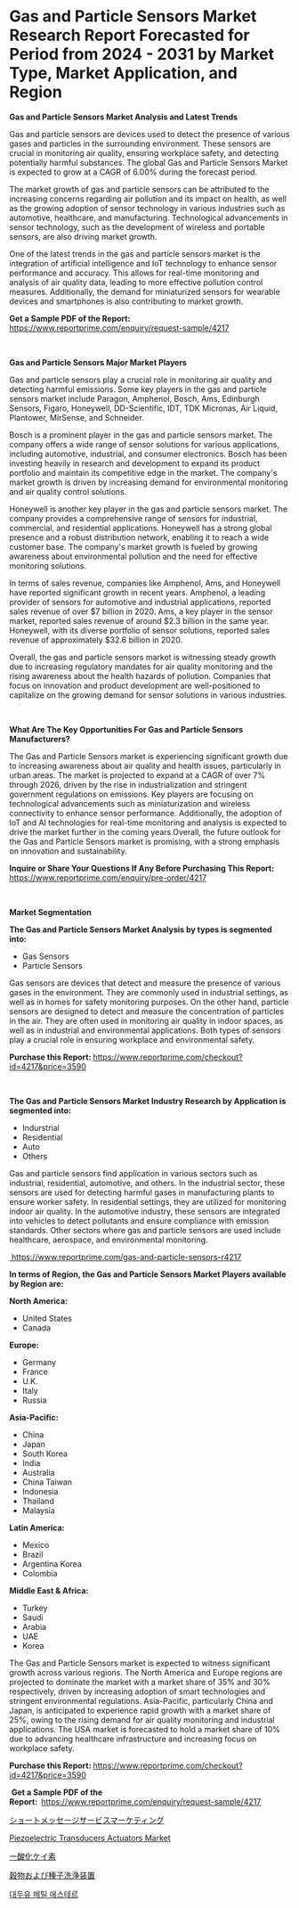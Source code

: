 <p><h1>Gas and Particle Sensors Market Research Report Forecasted for Period from 2024 -  2031 by Market Type, Market Application, and Region</h1></p><p><strong>Gas and Particle Sensors Market Analysis and Latest Trends</strong></p>
<p><p>Gas and particle sensors are devices used to detect the presence of various gases and particles in the surrounding environment. These sensors are crucial in monitoring air quality, ensuring workplace safety, and detecting potentially harmful substances. The global Gas and Particle Sensors Market is expected to grow at a CAGR of 6.00% during the forecast period.</p><p>The market growth of gas and particle sensors can be attributed to the increasing concerns regarding air pollution and its impact on health, as well as the growing adoption of sensor technology in various industries such as automotive, healthcare, and manufacturing. Technological advancements in sensor technology, such as the development of wireless and portable sensors, are also driving market growth.</p><p>One of the latest trends in the gas and particle sensors market is the integration of artificial intelligence and IoT technology to enhance sensor performance and accuracy. This allows for real-time monitoring and analysis of air quality data, leading to more effective pollution control measures. Additionally, the demand for miniaturized sensors for wearable devices and smartphones is also contributing to market growth.</p></p>
<p><strong>Get a Sample PDF of the Report:&nbsp;</strong> <a href="https://www.reportprime.com/enquiry/request-sample/4217">https://www.reportprime.com/enquiry/request-sample/4217</a></p>
<p>&nbsp;</p>
<p><strong>Gas and Particle Sensors Major Market Players</strong></p>
<p><p>Gas and particle sensors play a crucial role in monitoring air quality and detecting harmful emissions. Some key players in the gas and particle sensors market include Paragon, Amphenol, Bosch, Ams, Edinburgh Sensors, Figaro, Honeywell, DD-Scientific, IDT, TDK Micronas, Air Liquid, Plantower, MirSense, and Schneider.</p><p>Bosch is a prominent player in the gas and particle sensors market. The company offers a wide range of sensor solutions for various applications, including automotive, industrial, and consumer electronics. Bosch has been investing heavily in research and development to expand its product portfolio and maintain its competitive edge in the market. The company's market growth is driven by increasing demand for environmental monitoring and air quality control solutions.</p><p>Honeywell is another key player in the gas and particle sensors market. The company provides a comprehensive range of sensors for industrial, commercial, and residential applications. Honeywell has a strong global presence and a robust distribution network, enabling it to reach a wide customer base. The company's market growth is fueled by growing awareness about environmental pollution and the need for effective monitoring solutions.</p><p>In terms of sales revenue, companies like Amphenol, Ams, and Honeywell have reported significant growth in recent years. Amphenol, a leading provider of sensors for automotive and industrial applications, reported sales revenue of over $7 billion in 2020. Ams, a key player in the sensor market, reported sales revenue of around $2.3 billion in the same year. Honeywell, with its diverse portfolio of sensor solutions, reported sales revenue of approximately $32.6 billion in 2020.</p><p>Overall, the gas and particle sensors market is witnessing steady growth due to increasing regulatory mandates for air quality monitoring and the rising awareness about the health hazards of pollution. Companies that focus on innovation and product development are well-positioned to capitalize on the growing demand for sensor solutions in various industries.</p></p>
<p>&nbsp;</p>
<p><strong>What Are The Key Opportunities For Gas and Particle Sensors Manufacturers?</strong></p>
<p><p>The Gas and Particle Sensors market is experiencing significant growth due to increasing awareness about air quality and health issues, particularly in urban areas. The market is projected to expand at a CAGR of over 7% through 2026, driven by the rise in industrialization and stringent government regulations on emissions. Key players are focusing on technological advancements such as miniaturization and wireless connectivity to enhance sensor performance. Additionally, the adoption of IoT and AI technologies for real-time monitoring and analysis is expected to drive the market further in the coming years.Overall, the future outlook for the Gas and Particle Sensors market is promising, with a strong emphasis on innovation and sustainability.</p></p>
<p><strong>Inquire or Share Your Questions If Any Before Purchasing This Report:</strong> <a href="https://www.reportprime.com/enquiry/pre-order/4217">https://www.reportprime.com/enquiry/pre-order/4217</a></p>
<p>&nbsp;</p>
<p><strong>Market Segmentation</strong></p>
<p><strong>The Gas and Particle Sensors Market Analysis by types is segmented into:</strong></p>
<p><ul><li>Gas Sensors</li><li>Particle Sensors</li></ul></p>
<p><p>Gas sensors are devices that detect and measure the presence of various gases in the environment. They are commonly used in industrial settings, as well as in homes for safety monitoring purposes. On the other hand, particle sensors are designed to detect and measure the concentration of particles in the air. They are often used in monitoring air quality in indoor spaces, as well as in industrial and environmental applications. Both types of sensors play a crucial role in ensuring workplace and environmental safety.</p></p>
<p><strong>Purchase this Report:&nbsp;</strong><a href="https://www.reportprime.com/checkout?id=4217&price=3590">https://www.reportprime.com/checkout?id=4217&price=3590</a></p>
<p>&nbsp;</p>
<p><strong>The Gas and Particle Sensors Market Industry Research by Application is segmented into:</strong></p>
<p><ul><li>Indurstrial</li><li>Residential</li><li>Auto</li><li>Others</li></ul></p>
<p><p>Gas and particle sensors find application in various sectors such as industrial, residential, automotive, and others. In the industrial sector, these sensors are used for detecting harmful gases in manufacturing plants to ensure worker safety. In residential settings, they are utilized for monitoring indoor air quality. In the automotive industry, these sensors are integrated into vehicles to detect pollutants and ensure compliance with emission standards. Other sectors where gas and particle sensors are used include healthcare, aerospace, and environmental monitoring.</p></p>
<p><a href="https://www.reportprime.com/gas-and-particle-sensors-r4217">&nbsp;https://www.reportprime.com/gas-and-particle-sensors-r4217</a></p>
<p><strong>In terms of Region, the Gas and Particle Sensors Market Players available by Region are:</strong></p>
<p>
    <p> <strong> North America: </strong>
        <ul>
            <li>United States</li>
            <li>Canada</li>
        </ul>
        </p> 
    <p> <strong> Europe: </strong>
        <ul>
            <li>Germany</li>
            <li>France</li>
            <li>U.K.</li>
            <li>Italy</li>
            <li>Russia</li>
        </ul>
        </p> 
    <p> <strong> Asia-Pacific: </strong>
        <ul>
            <li>China</li>
            <li>Japan</li>
            <li>South Korea</li>
            <li>India</li>
            <li>Australia</li>
            <li>China Taiwan</li>
            <li>Indonesia</li>
            <li>Thailand</li>
            <li>Malaysia</li>
        </ul>
        </p> 
    <p> <strong> Latin America: </strong>
        <ul>
            <li>Mexico</li>
            <li>Brazil</li>
            <li>Argentina Korea</li>
            <li>Colombia</li>
        </ul>
        </p> 
    <p> <strong> Middle East & Africa: </strong>
        <ul>
            <li>Turkey</li>
            <li>Saudi</li>
            <li>Arabia</li>
            <li>UAE</li>
            <li>Korea</li>
        </ul>
    </p>
    </p>
<p><p>The Gas and Particle Sensors market is expected to witness significant growth across various regions. The North America and Europe regions are projected to dominate the market with a market share of 35% and 30% respectively, driven by increasing adoption of smart technologies and stringent environmental regulations. Asia-Pacific, particularly China and Japan, is anticipated to experience rapid growth with a market share of 25%, owing to the rising demand for air quality monitoring and industrial applications. The USA market is forecasted to hold a market share of 10% due to advancing healthcare infrastructure and increasing focus on workplace safety.</p></p>
<p><strong>Purchase this Report: </strong><a href="https://www.reportprime.com/checkout?id=4217&price=3590">https://www.reportprime.com/checkout?id=4217&price=3590</a></p>
<p>&nbsp;<strong>Get a Sample PDF of the Report:&nbsp;&nbsp;</strong><a href="https://www.reportprime.com/enquiry/request-sample/4217">https://www.reportprime.com/enquiry/request-sample/4217</a></p>
<p><strong></strong></p>
<p><p><a href="https://github.com/TatumKoelpin2017/Market-Research-Report-List-1/blob/main/890903373468.md">ショートメッセージサービスマーケティング</a></p><p><a href="https://github.com/peachesmcdowel1/Market-Research-Report-List-2/blob/main/piezoelectric-transducers-actuators-market.md">Piezoelectric Transducers Actuators Market</a></p><p><a href="https://medium.com/@pedrogers56456/%E3%82%B1%E3%82%A4%E7%B4%A0%E4%B8%80%E9%85%B8%E5%8C%96%E7%89%A9%E5%B8%82%E5%A0%B4%E3%81%AF-%E5%B8%82%E5%A0%B4%E3%82%B7%E3%82%A7%E3%82%A2-%E3%82%B5%E3%82%A4%E3%82%BA-%E3%81%8A%E3%82%88%E3%81%B32031%E5%B9%B4%E3%81%BE%E3%81%A7%E3%81%AE%E4%BA%88%E6%B8%AC%E3%81%AB%E7%84%A6%E7%82%B9%E3%82%92%E5%BD%93%E3%81%A6%E3%81%A6%E3%81%84%E3%81%BE%E3%81%99-3007eaac2fde">一酸化ケイ素</a></p><p><a href="https://medium.com/@cielostamm/%E7%A9%80%E7%89%A9%E3%81%8A%E3%82%88%E3%81%B3%E7%A8%AE%E5%AD%90%E3%82%AF%E3%83%AA%E3%83%BC%E3%83%8B%E3%83%B3%E3%82%B0%E6%A9%9F%E5%99%A8%E3%81%AE%E5%B8%82%E5%A0%B4%E3%83%A1%E3%83%88%E3%83%AA%E3%82%AF%E3%82%B9%E3%81%AE%E3%83%87%E3%82%B3%E3%83%BC%E3%83%89-%E5%B8%82%E5%A0%B4%E3%82%B7%E3%82%A7%E3%82%A2-%E3%83%88%E3%83%AC%E3%83%B3%E3%83%89-%E6%88%90%E9%95%B7%E3%83%91%E3%82%BF%E3%83%BC%E3%83%B3-c6a79b60a90d">穀物および種子洗浄装置</a></p><p><a href="https://github.com/KoleLedner/Market-Research-Report-List-1/blob/main/819832969953.md">대두유 메틸 에스테르</a></p></p>